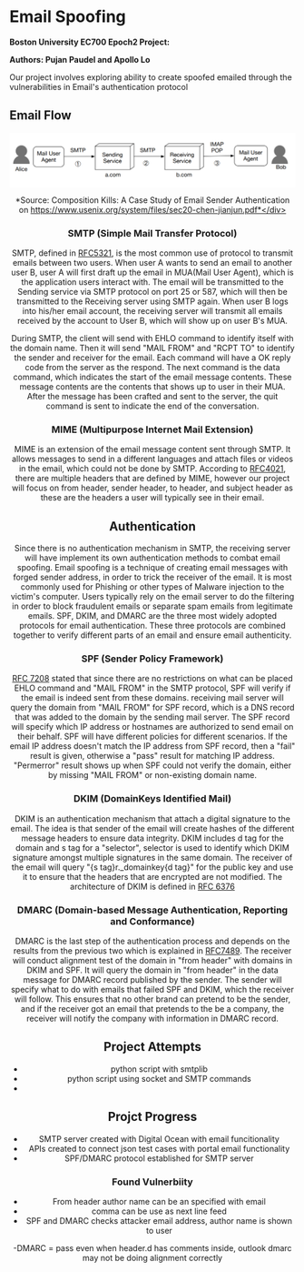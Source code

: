 # Email Spoofing
**Boston University EC700 Epoch2 Project:** 

**Authors: Pujan Paudel and Apollo Lo**

Our project involves exploring ability to create spoofed emailed through the vulnerabilities in Email's authentication protocol


## Email Flow

<div align="center"><a href="url"><img src="https://github.com/apollolo/Email-Spoofing/blob/main/pictures/Email%20flow.PNG" align="center"></a>
  
  *Source: Composition Kills: A Case Study of Email Sender Authentication on https://www.usenix.org/system/files/sec20-chen-jianjun.pdf*</div>

### SMTP (Simple Mail Transfer Protocol)
SMTP, defined in [RFC5321](https://tools.ietf.org/html/rfc5321), is the most common use of protocol to transmit emails between two users. When user A wants to send an email to another user B, user A will first draft up the email in MUA(Mail User Agent), which is the application users interact with. The email will be transmitted to the Sending service via SMTP protocol on port 25 or 587, which will then be transmitted to the Receiving server using SMTP again. When user B logs into his/her email account, the receiving server will transmit all emails received by the account to User B, which will show up on user B's MUA. 

During SMTP, the client will send with EHLO command to identify itself with the domain name. Then it will send "MAIL FROM" and "RCPT TO" to identify the sender and receiver for the email. Each command will have a OK reply code from the server as the respond. The next command is the data command, which indicates the start of the email message contents. These message contents are the contents that shows up to user in their MUA. After the message has been crafted and sent to the server, the quit command is sent to indicate the end of the conversation.

### MIME (Multipurpose Internet Mail Extension)
MIME is an extension of the email message content sent through SMTP. It allows messages to send in a different languages and attach files or videos in the email, which could not be done by SMTP. According to [RFC4021](https://tools.ietf.org/html/rfc4021), there are multiple headers that are defined by MIME, however our project will focus on from header, sender header, to header, and subject header as these are the headers a user will typically see in their email.

## Authentication 
Since there is no authentication mechanism in SMTP, the receiving server will have implement its own authentication methods to combat email spoofing. Email spoofing is a technique of creating email messages with forged sender address, in order to trick the receiver of the email. It is most commonly used for Phishing or other types of Malware injection to the victim's computer. Users typically rely on the email server to do the filtering in order to block fraudulent emails or separate spam emails from legitimate emails. SPF, DKIM, and DMARC are the three most widely adopted protocols for email authentication. These three protocols are combined together to verify different parts of an email and ensure email authenticity.

### SPF (Sender Policy Framework)
[RFC 7208](https://tools.ietf.org/html/rfc7208) stated that since there are no restrictions on what can be placed EHLO command and "MAIL FROM" in the SMTP protocol, SPF will verify if the email is indeed sent from these domains. receiving mail server will query the domain from "MAIL FROM" for SPF record, which is a DNS record that was added to the domain by the sending mail server. The SPF record will specify which IP address or hostnames are authorized to send email on their behalf. SPF will have different policies for different scenarios. If the email IP address doesn't match the IP address from SPF record, then a "fail" result is given, otherwise a "pass" result for matching IP address. "Permerror" result shows up when SPF could not verify the domain, either by missing "MAIL FROM" or non-existing domain name. 

### DKIM (DomainKeys Identified Mail)
DKIM is an authentication mechanism that attach a digital signature to the email. The idea is that sender of the email will create hashes of the different message headers to ensure data integrity. DKIM includes d tag for the domain and s tag for a "selector", selector is used to identify which DKIM signature amongst multiple signatures in the same domain. The receiver of the email will query "{s tag}r.\_domainkey{d tag}" for the public key and use it to ensure that the headers that are encrypted are not modified. 
The architecture of DKIM is defined in [RFC 6376](https://tools.ietf.org/html/rfc6376)

### DMARC (Domain-based Message Authentication, Reporting and Conformance)
DMARC is the last step of the authentication process and depends on the results from the previous two which is explained in [RFC7489](https://tools.ietf.org/html/rfc7489). The receiver will conduct alignment test of the domain in "from header" with domains in DKIM and SPF. It will query the domain in "from header" in the data message for DMARC record published by the sender. The sender will specify what to do with emails that failed SPF and DKIM, which the receiver will follow. This ensures that no other brand can pretend to be the sender, and if the receiver got an email that pretends to the be a company, the receiver will notify the company with information in DMARC record.  

## Project Attempts 
- python script with smtplib
- python script using socket and SMTP commands
- 
## Projct Progress
- SMTP server created with Digital Ocean with email funcitionality
- APIs created to connect json test cases with portal email functionality 
- SPF/DMARC protocol established for SMTP server

### Found Vulnerbiity 
- From header author name can be an specified with email
- comma can be use as next line feed
- SPF and DMARC checks attacker email address, author name is shown to user

-DMARC = pass even when header.d has comments inside, outlook dmarc may not be doing alignment correctly

